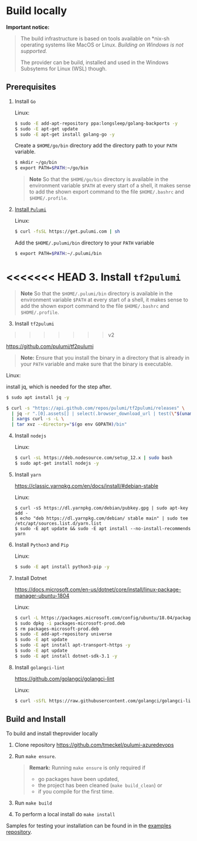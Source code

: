# Build locally

**Important notice:**

> The build infrastructure is based on tools available on *nix-sh operating
> systems like MacOS or Linux. _Building on Windows is not supported._
>
> The provider can be build, installed and used in the Windows Subsytems for
> Linux (WSL) though.

## Prerequisites



1. Install `Go`

   Linux:

   ```sh
   $ sudo -E add-apt-repository ppa:longsleep/golang-backports -y
   $ sudo -E apt-get update
   $ sudo -E apt-get install golang-go -y
   ```

   Create a `$HOME/go/bin` directory add the directory path to your `PATH` variable.

   ```sh
   $ mkdir ~/go/bin
   $ export PATH=$PATH:~/go/bin
   ```

   > **Note**
   > So that the `$HOME/go/bin` directory is available in the environment
   > variable `$PATH` at every start of a shell, it makes sense to add the
   > shown export command to the file `$HOME/.bashrc` and `$HOME/.profile`.

2. [Install `Pulumi`](https://www.pulumi.com/docs/get-started/azure/install-pulumi/)

   Linux:

   ```sh
   $ curl -fsSL https://get.pulumi.com | sh
   ```

   Add the `$HOME/.pulumi/bin` directory to your `PATH` variable

   ```sh
   $ export PATH=$PATH:~/.pulumi/bin
   ```

<<<<<<< HEAD
3. Install `tf2pulumi`
=======
   > **Note**
   > So that the `$HOME/.pulumi/bin` directory is available in the environment
   > variable `$PATH` at every start of a shell, it makes sense to add the
   > shown export command to the file `$HOME/.bashrc` and `$HOME/.profile`.

3. Install `tf2pulumi`
>>>>>>> v2

   https://github.com/pulumi/tf2pulumi

   > **Note:**
   > Ensure that you install the binary in a directory that is already in your `PATH`
   > variable and make sure that the binary is executable.

   Linux:

   install jq, which is needed for the step after.

   ```sh
   $ sudo apt install jq -y
   ```

   ```sh
   $ curl -s "https://api.github.com/repos/pulumi/tf2pulumi/releases" \
     | jq -r ".[0].assets[] | select(.browser_download_url | test(\"$(uname | tr '[:upper:]' '[:lower:]')\")) | .browser_download_url" \
     | xargs curl -s -L \
     | tar xvz --directory="$(go env GOPATH)/bin"
   ```

4. Install `nodejs`

   Linux:

   ```sh
   $ curl -sL https://deb.nodesource.com/setup_12.x | sudo bash
   $ sudo apt-get install nodejs -y
   ```

5. Install `yarn`

   https://classic.yarnpkg.com/en/docs/install/#debian-stable

   Linux:

   ```
   $ curl -sS https://dl.yarnpkg.com/debian/pubkey.gpg | sudo apt-key add -
   $ echo "deb https://dl.yarnpkg.com/debian/ stable main" | sudo tee /etc/apt/sources.list.d/yarn.list
   $ sudo -E apt update && sudo -E apt install --no-install-recommends yarn
   ```

6. Install `Python3` and `Pip`

   Linux:

   ```sh
   $ sudo -E apt install python3-pip -y
   ```

7. Install Dotnet

   https://docs.microsoft.com/en-us/dotnet/core/install/linux-package-manager-ubuntu-1804

   Linux:

   ```sh
   $ curl -L https://packages.microsoft.com/config/ubuntu/18.04/packages-microsoft-prod.deb --output packages-microsoft-prod.deb
   $ sudo dpkg -i packages-microsoft-prod.deb
   $ rm packages-microsoft-prod.deb
   $ sudo -E add-apt-repository universe
   $ sudo -E apt update
   $ sudo -E apt install apt-transport-https -y
   $ sudo -E apt update
   $ sudo -E apt install dotnet-sdk-3.1 -y
   ```

8. Install `golangci-lint`

   https://github.com/golangci/golangci-lint

   Linux:

   ```sh
   $ curl -sSfL https://raw.githubusercontent.com/golangci/golangci-lint/master/install.sh | sh -s -- -b $(go env GOPATH)/bin v1.25.0
   ```

## Build and Install

To build and install theprovider locally

1. Clone repository https://github.com/tmeckel/pulumi-azuredevops

2. Run `make ensure`.

   > **Remark:**
   > Running `make ensure` is only required if
   >
   > * go packages have been updated,
   > * the project has been cleaned (`make build_clean`) or
   > * if you compile for the first time.
   >

3. Run `make build`

4. To perform a local install do `make install`

Samples for testing your installation can be found in in the [examples repository](https://github.com/tmeckel/pulumi-azuredevops-samples).
